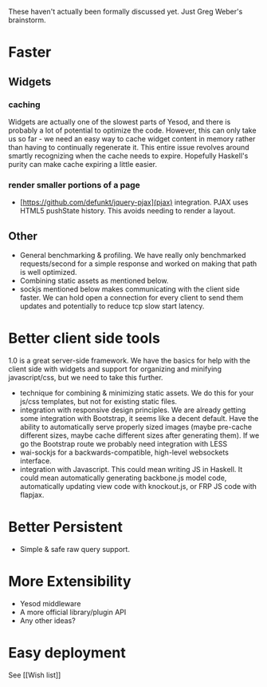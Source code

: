 These haven't actually been formally discussed yet. Just Greg Weber's brainstorm.

# Faster

## Widgets

### caching

Widgets are actually one of the slowest parts of Yesod, and there is probably a lot of potential to optimize the code. However, this can only take us so far - we need an easy way to cache widget content in memory rather than having to continually regenerate it. This entire issue revolves around smartly recognizing when the cache needs to expire. Hopefully Haskell's purity can make cache expiring a little easier.

### render smaller portions of a page

* [https://github.com/defunkt/jquery-pjax](pjax) integration. PJAX uses HTML5 pushState history. This avoids needing to render a layout.

## Other

* General benchmarking & profiling. We have really only benchmarked requests/second for a simple response and worked on making that path is well optimized.
* Combining static assets as mentioned below.
* sockjs mentioned below makes communicating with the client side faster. We can hold open a connection for every client to send them updates and potentially to reduce tcp slow start latency. 

# Better client side tools

1.0 is a great server-side framework. We have the basics for help with the client side with widgets and support for organizing and minifying javascript/css, but we need to take this further.

* technique for combining & minimizing static assets. We do this for your js/css templates, but not for existing static files.
* integration with responsive design principles. We are already getting some integration with Bootstrap, it seems like a decent default. Have the ability to automatically serve properly sized images (maybe pre-cache different sizes, maybe cache different sizes after generating them). If we go the Bootstrap route we probably need integration with LESS
* wai-sockjs for a backwards-compatible, high-level websockets interface.
* integration with Javascript. This could mean writing JS in Haskell. It could mean automatically generating backbone.js model code, automatically updating view code with knockout.js, or FRP JS code with flapjax.

# Better Persistent

* Simple & safe raw query support.

# More Extensibility

* Yesod middleware
* A more official library/plugin API
* Any other ideas?

# Easy deployment

See [[Wish list]]